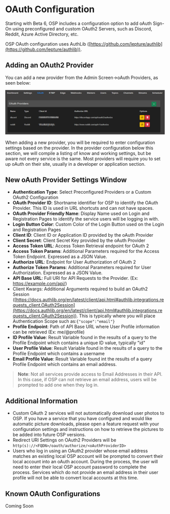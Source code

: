 # OAuth Configuration
Starting with Beta 6, OSP includes a configuration option to add oAuth Sign-On using preconfigured and custom OAuth2 Servers, such as Discord, Reddit, Azure Active Directory, etc.

OSP OAuth configuration uses AuthLib ([https://github.com/lepture/authlib](https://github.com/lepture/authlib)).

## Adding an OAuth2 Provider
You can add a new provider from the Admin Screen->oAuth Providers, as seen below:

![OAuth Admin Screen](../_images/admin_oauth.png)

When adding a new provider, you will be required to enter configuration settings based on the provider. In the provider configuration below this section, we will compile a listing of know and working settings, but be aware not every service is the same. Most providers will require you to set up oAuth on their site, usually in a developer or application section.

## New oAuth Provider Settings Window
- **Authentication Type**: Select Preconfigured Providers or a Custom OAuth2 Configuration
- **OAuth Provider ID**: Shortname identifier for OSP to identify the OAuth Provider. This ID is used in URL shortcuts and can not have spaces.
- **OAuth Provider Friendly Name**: Display Name used on Login and Registration Pages to identify the service users will be logging in with.
- **Login Button Color**: Custom Color of the Login Button used on the Login and Registration Pages
- **Client ID**: Client ID or Application ID provided by the oAuth Provider
- **Client Secret**: Client Secret Key provided by the oAuth Provider
- **Access Token URL**: Access Token Retrieval endpoint for OAuth 2
- **Access Token Params**: Additional Parameters required for the Access Token Endpoint. Expressed as a JSON Value.
- **Authorize URL**: Endpoint for User Authorization of OAuth 2
- **Authorize Token Params**: Additional Parameters required for User Authorization. Expressed as a JSON Value.
- **API Base URL**: Full URI for API Requests to the Provider. (Ex: https://example.com/api/)
- Client Kwargs: Additional Arguments required to build an OAuth2 Session ([https://docs.authlib.org/en/latest/client/api.html#authlib.integrations.requests_client.OAuth2Session](https://docs.authlib.org/en/latest/client/api.html#authlib.integrations.requests_client.OAuth2Session)). This is typically where you will place Authentication Scope such as:```{"scope":"email"}```
- **Profile Endpoint**: Path of API Base URL where User Profile information can be retrieved (Ex: me/@profile)
- **ID Profile Value**: Result Variable found in the results of a query to the Profile Endpoint which contains a unique ID value, typically "id"
- **User Profile Value**: Result Variable found in the results of a query to the Profile Endpoint which contains a username
- **Email Profile Value**: Result Variable found int the results of a query Profile Endpoint which contains an email address.
> **Note**: Not all services provide access to Email Addresses in their API. In this case, if OSP can not retrieve an email address, users will be prompted to add one when they log in.

## Additional Information
- Custom OAuth 2 services will not automatically download user photos to OSP. 
If you have a service that you have configured and would like automatic picture downloads, please open a feature request with your configuration settings and instructions on how to retrieve the pictures to be added into future OSP versions.
- Redirect URI Settings on OAuth2 Providers will be
`http(s)://<FQDN>/oauth/authorize/<oAuthProviderID>`
- Users who log in using an OAuth2 provider whose email address matches an existing local OSP account will be prompted to convert their local account into an oAuth account. During the process, the user will need to enter their local OSP account password to complete the process. Services which do not provide an email address in their user profile will not be able to convert local accounts at this time.

## Known OAuth Configurations
Coming Soon